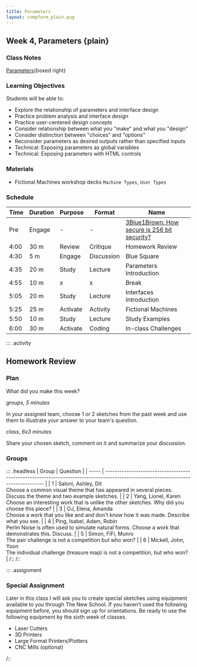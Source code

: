 ```yaml
---
title: Parameters
layout: compform_plain.pug
---
```


## Week 4, Parameters {plain}

### Class Notes

[Parameters](../parameters/index.html){boxed right}

### Learning Objectives

Students will be able to:

- Explore the relationship of parameters and interface design
- Practice problem analysis and interface design
- Practice user-centered design concepts
- Consider relationship between what you "make" and what you "design"
- Consider distinction between "choices" and "options"
- Reconsider parameters as desired outputs rather than specified inputs
- Technical: Exposing parameters as global variables
- Technical: Exposing parameters with HTML controls

### Materials

- Fictional Machines workshop decks `Machine Types`, `User Types`

### Schedule

| Time | Duration | Purpose  | Format     | Name                                                                                        |
| ---- | -------- | -------- | ---------- | ------------------------------------------------------------------------------------------- |
| Pre  | Engage   | -        | -          | [3Blue1Brown: How secure is 256 bit security?](https://www.youtube.com/watch?v=S9JGmA5_unY) |
| 4:00 | 30 m     | Review   | Critique   | Homework Review                                                                             |
| 4:30 | 5 m      | Engage   | Discussion | Blue Square                                                                                 |
| 4:35 | 20 m     | Study    | Lecture    | Parameters Introduction                                                                     |
| 4:55 | 10 m     | x        | x          | Break                                                                                       |
| 5:05 | 20 m     | Study    | Lecture    | Interfaces Introduction                                                                     |
| 5:25 | 25 m     | Activate | Activity   | Fictional Machines                                                                          |
| 5:50 | 10 m     | Study    | Lecture    | Study Examples                                                                              |
| 6:00 | 30 m     | Activate | Coding     | In-class Challenges                                                                         |

::: .activity

## Homework Review

### Plan

What did you make this week?

_groups, 5 minutes_

In your assigned team, choose 1 or 2 sketches from the past week and use them to illustrate your answer to your team's question.

_class, 6x3 minutes_

Share your chosen sketch, comment on it and summarize your discussion.

### Groups

::: .headless
| Group | Question |
| ----- | ---------------------------------------------------------------------------------------------------------------------------------- |
| 1 | Saloni, Ashley, Dit<br/>Choose a common visual theme that has appeared in several pieces. Discuss the theme and two example sketches. |
| 2 | Yang, Lionel, Karen<br/>Choose an interesting work that is unlike the other sketches. Why did you choose this piece? |
| 3 | OJ, Elena, Amanda<br/>Choose a work that you like and and don't know how it was made. Describe what you see. |
| 4 | Ping, Isabel, Adam, Robin<br/>Perlin Noise is often used to simulate natural forms. Choose a work that demonstrates this. Discuss. |
| 5 | Simon, FiFi, Munro<br/>The pair challenge is not a competition but who won? |
| 6 | Mickell, John, Yoon<br/>The individual challenge (treasure map) is not a competition, but who won? |
/::
/::

::: .assignment

### Special Assignment

Later in this class I will ask you to create special sketches using equipment available to you through The New School. If you haven’t used the following equipment before, you should sign up for orientations. Be ready to use the following equipment by the sixth week of classes.

- Laser Cutters
- 3D Printers
- Large Format Printers/Plotters
- CNC Mills (optional)

/::

<style> 
    .headless thead {
        display: none;
    }
</style>
